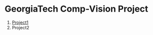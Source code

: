 # GeorgiaTech Comp-Vision Project
1. [Project1](https://github.com/eliotte0106/Comp-Vision/tree/main/project-1)
2. Project2
